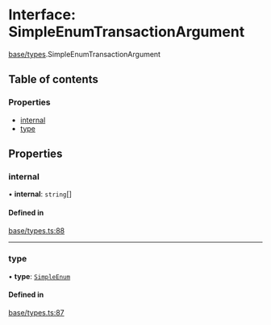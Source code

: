 # Interface: SimpleEnumTransactionArgument

[base/types](../wiki/base.types).SimpleEnumTransactionArgument

## Table of contents

### Properties

- [internal](../wiki/base.types.SimpleEnumTransactionArgument#internal)
- [type](../wiki/base.types.SimpleEnumTransactionArgument#type)

## Properties

### internal

• **internal**: `string`[]

#### Defined in

[base/types.ts:88](https://github.com/PolymeshAssociation/polymesh-sdk/blob/8a9e72221/src/base/types.ts#L88)

___

### type

• **type**: [`SimpleEnum`](../wiki/base.types.TransactionArgumentType#simpleenum)

#### Defined in

[base/types.ts:87](https://github.com/PolymeshAssociation/polymesh-sdk/blob/8a9e72221/src/base/types.ts#L87)
